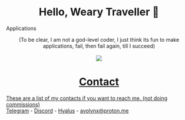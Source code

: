 <h1 align="center">Hello, Weary Traveller 👋</h1>
<p align="center>
+ I go by <strong>Avo</strong> or <strong>Jinx</strong>.<br>
+ My pronouns are <strong>He/Him</strong>.<br>
+ I'm a <strong>Fullstack Developer</strong> (In-The-Making).<br>
+ I'm currently <strong>not working on any projects</strong> due to personal reasons.
</p>
<h1 align="center">Applications</h1>
  <p align="center">
    (To be clear, I am not a god-level coder, I just think its fun to make applications, fail, then fail again, till I succeed)<br><br>
    <a href="https://skillicons.dev">
      <img src="https://skillicons.dev/icons?i=ts,js,lua,cpp,vscode,py,html,cs,mongodb,mysql,visualstudio,md&theme=dark&perline=4"
    </a>
  </p>

<h1 align="center">Contact</h1>

These are a list of my contacts if you want to reach me. (not doing commissions)<br>
[Telegram](https://t.me/avothejinxed/) - [Discord](https://discordapp.com/users/1310647528911274096) - [Hyalus](https://hyalus.app/add/avo/) - avolynx@proton.me
